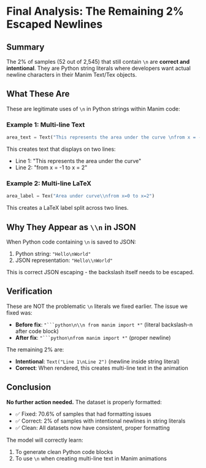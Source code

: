 # Final Analysis: The Remaining 2% Escaped Newlines

## Summary

The 2% of samples (52 out of 2,545) that still contain `\n` are **correct and intentional**. They are Python string literals where developers want actual newline characters in their Manim Text/Tex objects.

## What These Are

These are legitimate uses of `\n` in Python strings within Manim code:

### Example 1: Multi-line Text
```python
area_text = Text("This represents the area under the curve \nfrom x = -1 to x = 2", font_size=24)
```
This creates text that displays on two lines:
- Line 1: "This represents the area under the curve"
- Line 2: "from x = -1 to x = 2"

### Example 2: Multi-line LaTeX
```python
area_label = Tex("Area under curve\\nfrom x=0 to x=2")
```
This creates a LaTeX label split across two lines.

## Why They Appear as `\\n` in JSON

When Python code containing `\n` is saved to JSON:
1. Python string: `"Hello\nWorld"`
2. JSON representation: `"Hello\\nWorld"`

This is correct JSON escaping - the backslash itself needs to be escaped.

## Verification

These are NOT the problematic `\n` literals we fixed earlier. The issue we fixed was:
- **Before fix**: `"```python\n\\n from manim import *"` (literal backslash-n after code block)
- **After fix**: `"```python\nfrom manim import *"` (proper newline)

The remaining 2% are:
- **Intentional**: `Text("Line 1\nLine 2")` (newline inside string literal)
- **Correct**: When rendered, this creates multi-line text in the animation

## Conclusion

**No further action needed.** The dataset is properly formatted:
- ✅ Fixed: 70.6% of samples that had formatting issues
- ✅ Correct: 2% of samples with intentional newlines in string literals
- ✅ Clean: All datasets now have consistent, proper formatting

The model will correctly learn:
1. To generate clean Python code blocks
2. To use `\n` when creating multi-line text in Manim animations